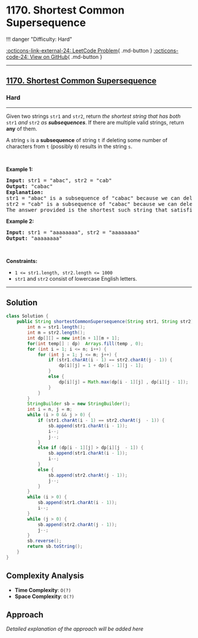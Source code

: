 # 1170. Shortest Common Supersequence

!!! danger "Difficulty: Hard"

[:octicons-link-external-24: LeetCode Problem](https://leetcode.com/problems/shortest-common-supersequence/){ .md-button }
[:octicons-code-24: View on GitHub](https://github.com/RAJ8664/Leetcode/tree/master/1170-shortest-common-supersequence){ .md-button }

---

<h2><a href="https://leetcode.com/problems/shortest-common-supersequence">1170. Shortest Common Supersequence </a></h2><h3>Hard</h3><hr><p>Given two strings <code>str1</code> and <code>str2</code>, return <em>the shortest string that has both </em><code>str1</code><em> and </em><code>str2</code><em> as <strong>subsequences</strong></em>. If there are multiple valid strings, return <strong>any</strong> of them.</p>

<p>A string <code>s</code> is a <strong>subsequence</strong> of string <code>t</code> if deleting some number of characters from <code>t</code> (possibly <code>0</code>) results in the string <code>s</code>.</p>

<p>&nbsp;</p>
<p><strong class="example">Example 1:</strong></p>

<pre>
<strong>Input:</strong> str1 = &quot;abac&quot;, str2 = &quot;cab&quot;
<strong>Output:</strong> &quot;cabac&quot;
<strong>Explanation:</strong> 
str1 = &quot;abac&quot; is a subsequence of &quot;cabac&quot; because we can delete the first &quot;c&quot;.
str2 = &quot;cab&quot; is a subsequence of &quot;cabac&quot; because we can delete the last &quot;ac&quot;.
The answer provided is the shortest such string that satisfies these properties.
</pre>

<p><strong class="example">Example 2:</strong></p>

<pre>
<strong>Input:</strong> str1 = &quot;aaaaaaaa&quot;, str2 = &quot;aaaaaaaa&quot;
<strong>Output:</strong> &quot;aaaaaaaa&quot;
</pre>

<p>&nbsp;</p>
<p><strong>Constraints:</strong></p>

<ul>
	<li><code>1 &lt;= str1.length, str2.length &lt;= 1000</code></li>
	<li><code>str1</code> and <code>str2</code> consist of lowercase English letters.</li>
</ul>


---

## Solution

```java
class Solution {
    public String shortestCommonSupersequence(String str1, String str2) {
        int n = str1.length();
        int m = str2.length();
        int dp[][] = new int[n + 1][m + 1];
        for(int temp[] : dp)  Arrays.fill(temp , 0);
        for (int i = 1; i <= n; i++) {
            for (int j = 1; j <= m; j++) {
                if (str1.charAt(i - 1) == str2.charAt(j - 1)) {
                    dp[i][j] = 1 + dp[i - 1][j - 1];
                }
                else {
                    dp[i][j] = Math.max(dp[i - 1][j] , dp[i][j - 1]);
                }
            }
        }
        StringBuilder sb = new StringBuilder();
        int i = n, j = m;
        while (i > 0 && j > 0) {
            if (str1.charAt(i - 1) == str2.charAt(j  - 1)) {
                sb.append(str1.charAt(i - 1));
                i--;
                j--;
            }
            else if (dp[i - 1][j] > dp[i][j  - 1]) {
                sb.append(str1.charAt(i - 1));
                i--;
            }
            else {
                sb.append(str2.charAt(j - 1));
                j--;
            }
        }
        while (i > 0) {
            sb.append(str1.charAt(i - 1));
            i--;
        }
        while (j > 0) {
            sb.append(str2.charAt(j - 1));
            j--;
        }
        sb.reverse();
        return sb.toString();
    }
}
```

## Complexity Analysis

- **Time Complexity**: `O(?)`
- **Space Complexity**: `O(?)`

## Approach

*Detailed explanation of the approach will be added here*

